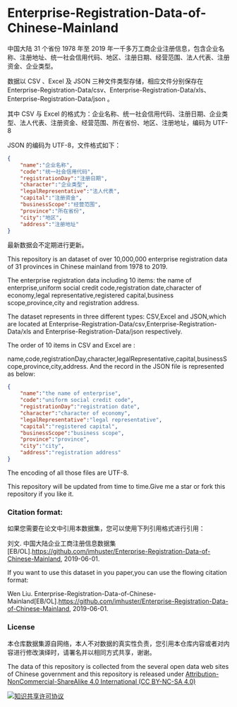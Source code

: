 # Enterprise-Registration-Data-of-Chinese-Mainland

中国大陆 31 个省份 1978 年至 2019 年一千多万工商企业注册信息，包含企业名称、注册地址、统一社会信用代码、地区、注册日期、经营范围、法人代表、注册资金、企业类型。

数据以 CSV 、Excel 及 JSON 三种文件类型存储，相应文件分别保存在 Enterprise-Registration-Data/csv、Enterprise-Registration-Data/xls、Enterprise-Registration-Data/json 。

其中 CSV 与 Excel 的格式为：企业名称、统一社会信用代码、注册日期、企业类型、法人代表、注册资金、经营范围、所在省份、地区、注册地址，编码为 UTF-8

JSON 的编码为 UTF-8，文件格式如下：

```json
{
    "name":"企业名称",
    "code":"统一社会信用代码",
    "registrationDay":"注册日期",
    "character":"企业类型",
    "legalRepresentative":"法人代表",
    "capital":"注册资金",
    "businessScope":"经营范围",
    "province":"所在省份",
    "city":"地区",
    "address":"注册地址"
}

```
最新数据会不定期进行更新。

This repository is an dataset of over 10,000,000 enterprise registration data of 31 provinces in Chinese mainland from 1978 to 2019.

The enterprise registration data including 10 items: the name of enterprise,uniform social credit code,registration date,character of economy,legal representative,registered capital,business scope,province,city and registration address.

The dataset represents in three different types: CSV,Excel and JSON,which are located at Enterprise-Registration-Data/csv,Enterprise-Registration-Data/xls and Enterprise-Registration-Data/json respectively.

The order of 10 items in CSV and Excel are : 

name,code,registrationDay,character,legalRepresentative,capital,businessScope,province,city,address. And the record in the JSON file is represented as below:

```json
{
    "name":"the name of enterprise",
    "code":"uniform social credit code",
    "registrationDay":"registration date",
    "character":"character of economy",
    "legalRepresentative":"legal representative",
    "capital":"registered capital",
    "businessScope":"business scope",
    "province":"province",
    "city":"city",
    "address":"registration address"
}

```

The encoding of all those files are UTF-8.

This repository will be updated from time to time.Give me a star or fork this repository if you like it.

### Citation format:

如果您需要在论文中引用本数据集，您可以使用下列引用格式进行引用：

刘文. 中国大陆企业工商注册信息数据集[EB/OL].https://github.com/imhuster/Enterprise-Registration-Data-of-Chinese-Mainland, 2019-06-01.

If you want to use this dataset in you paper,you can use the flowing citation format:

Wen Liu. Enterprise-Registration-Data-of-Chinese-Mainland[EB/OL].https://github.com/imhuster/Enterprise-Registration-Data-of-Chinese-Mainland, 2019-06-01.


### License

本仓库数据集源自网络，本人不对数据的真实性负责，您引用本仓库内容或者对内容进行修改演绎时，请署名并以相同方式共享，谢谢。

The data of this repository is collected from the several open data web sites of Chinese government and this repository is released under [Attribution-NonCommercial-ShareAlike 4.0 International (CC BY-NC-SA 4.0)](https://creativecommons.org/licenses/by-nc-sa/4.0/)



<a rel="license" href="http://creativecommons.org/licenses/by-nc-sa/4.0/"><img alt="知识共享许可协议" style="border-width:0" src="https://i.creativecommons.org/l/by-nc-sa/4.0/88x31.png" /></a>

